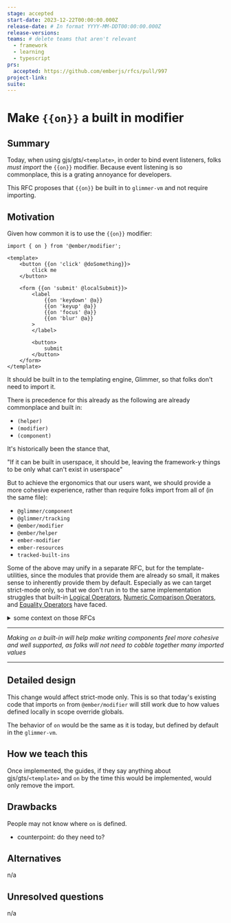 ```yaml
---
stage: accepted
start-date: 2023-12-22T00:00:00.000Z
release-date: # In format YYYY-MM-DDT00:00:00.000Z
release-versions:
teams: # delete teams that aren't relevant
  - framework
  - learning
  - typescript
prs:
  accepted: https://github.com/emberjs/rfcs/pull/997
project-link:
suite: 
---
```


<!--- 
Directions for above: 

stage: Leave as is
start-date: Fill in with today's date, 2032-12-01T00:00:00.000Z
release-date: Leave as is
release-versions: Leave as is
teams: Include only the [team(s)](README.md#relevant-teams) for which this RFC applies
prs:
  accepted: Fill this in with the URL for the Proposal RFC PR
project-link: Leave as is
suite: Leave as is
-->

# Make `{{on}}` a built in modifier  

## Summary

Today, when using gjs/gts/`<template>`, in order to bind event listeners, folks _must import_ the `{{on}}` modifier.
Because event listening is so commonplace, this is a grating annoyance for developers.

This RFC proposes that `{{on}}` be built in to `glimmer-vm` and not require importing.

## Motivation

Given how common it is to use the `{{on}}` modifier:

```gjs
import { on } from '@ember/modifier';

<template>
    <button {{on 'click' @doSomething}}>
        click me
    </button>

    <form {{on 'submit' @localSubmit}}>
        <label
            {{on 'keydown' @a}}
            {{on 'keyup' @a}}
            {{on 'focus' @a}}
            {{on 'blur' @a}}
        >
        </label>

        <button>
            submit
        </button>
    </form>
</template>
```

It should be built in to the templating engine, Glimmer, so that folks don't need to import it.

There is precedence for this already as the following are already commonplace and built in:
- `(helper)`
- `(modifier)`
- `(component)`

It's historically been the stance that, 

"If it can be built in userspace, it should be, leaving the framework-y things to be only what can't exist in userspace"

But to achieve the ergonomics that our users want, we should provide a more cohesive experience, rather than require folks import from all of (in the same file):
- `@glimmer/component`
- `@glimmer/tracking`
- `@ember/modifier`
- `@ember/helper`
- `ember-modifier`
- `ember-resources`
- `tracked-built-ins`

Some of the above may unify in a separate RFC, but for the template-utilities, since the modules that provide them are already so small, it makes sense to inherently provide them by default. Especially as we can target strict-mode only, so that we don't run in to the same implementation struggles that built-in [Logical Operators](https://github.com/emberjs/rfcs/pull/562), [Numeric Comparison Operators](https://github.com/emberjs/rfcs/pull/561), and [Equality Operators](https://github.com/emberjs/rfcs/pull/560) have faced.

<details><summary>some context on those RFCs</summary>

The main problem with adding default utilities without strict-mode is that it becomes very hard to implement a way for an app to incrementally, and possibly per-addon, or per-file, to adopt the default thing due to how resolution works. Every usage of the built in utility would also require a global resolution lookup (the default behavior in loose mode templates) to see if an addon is overriding the built ins -- and then, how do you opt in to the built ins, and _not_ let addons override what you want to use?

With gjs/gts/`<template>`, this is much simpler, as in strict-mode, you can check if the scope object defines the helpers, and if not, use the built in ones.

This strategy of always allowing local scope to override default-provided utilities will be a recurring theme.

</details>

---------------

_Making `on` a built-in will help make writing components feel more cohesive and well supported, as folks will not need to cobble together many imported values_

----------------

## Detailed design

This change would affect strict-mode only. This is so that today's existing code that imports `on` from `@ember/modifier` will still work due to how values defined locally in scope override globals.

The behavior of `on` would be the same as it is today, but defined by default in the `glimmer-vm`.

## How we teach this

Once implemented, the guides, if they say anything about gjs/gts/`<template>` and `on` by the time this would be implemented, would only remove the import.

## Drawbacks

People may not know where `on` is defined.
- counterpoint: do they need to?

## Alternatives

n/a

## Unresolved questions

n/a
